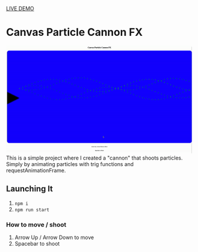 [LIVE DEMO](https://canvasparticlecannonfx.herokuapp.com/)

# Canvas Particle Cannon FX
![Preview](preview.gif)
This is a simple project where I created a "cannon" that shoots particles. Simply by animating particles with trig functions and requestAnimationFrame.

## Launching It
1. `npm i`
2. `npm run start`

### How to move / shoot
1. Arrow Up / Arrow Down to move
2. Spacebar to shoot